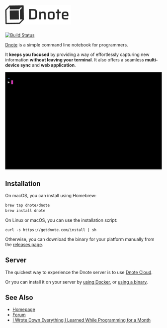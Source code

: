![Dnote](assets/logo.png)
=========================

[![Build Status](https://travis-ci.org/dnote/dnote.svg?branch=master)](https://travis-ci.org/dnote/dnote)

[Dnote](https://www.getdnote.com) is a simple command line notebook for programmers.

It **keeps you focused** by providing a way of effortlessly capturing new information **without leaving your terminal**. It also offers a seamless **multi-device sync** and **web application**.

![A demo of Dnote command line interface](assets/cli.gif "Dnote command line interface")

## Installation

On macOS, you can install using Homebrew:

```sh
brew tap dnote/dnote
brew install dnote
```

On Linux or macOS, you can use the installation script:

    curl -s https://getdnote.com/install | sh

Otherwise, you can download the binary for your platform manually from the [releases page](https://github.com/dnote/dnote/releases).

## Server

The quickest way to experience the Dnote server is to use [Dnote Cloud](https://app.getdnote.com).

Or you can install it on your server by [using Docker](https://github.com/dnote/dnote/blob/master/host/docker/README.md), or [using a binary](https://github.com/dnote/dnote/blob/master/SELF_HOSTING.md).

## See Also

- [Homepage](https://www.getdnote.com)
- [Forum](https://forum.getdnote.com)
- [I Wrote Down Everything I Learned While Programming for a Month](https://www.getdnote.com/blog/writing-everything-i-learn-coding-for-a-month/)
